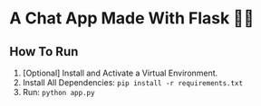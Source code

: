 # A Chat App Made With Flask 🚀🌑

## How To Run

1. [Optional] Install and Activate a Virtual Environment.
2. Install All Dependencies: `pip install -r requirements.txt`
3. Run: `python app.py`
